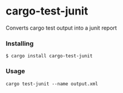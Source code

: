 # cargo-test-junit

Converts cargo test output into a junit report



### Installing

```
$ cargo install cargo-test-junit
```

### Usage

```
cargo test-junit --name output.xml
```
